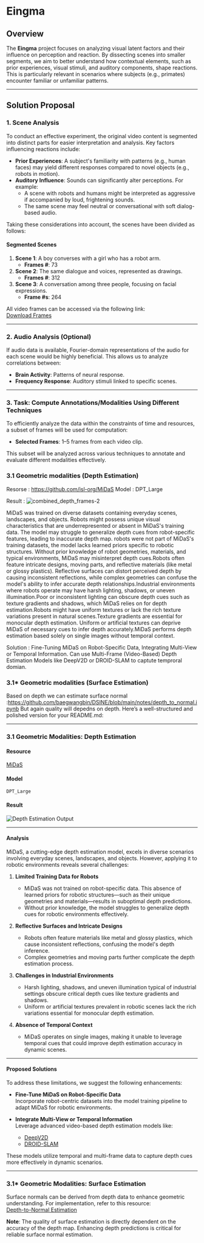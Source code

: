 # Eingma

## Overview

The **Eingma** project focuses on analyzing visual latent factors and their influence on perception and reaction. By dissecting scenes into smaller segments, we aim to better understand how contextual elements, such as prior experiences, visual stimuli, and auditory components, shape reactions. This is particularly relevant in scenarios where subjects (e.g., primates) encounter familiar or unfamiliar patterns.

---

## Solution Proposal

### 1. Scene Analysis

To conduct an effective experiment, the original video content is segmented into distinct parts for easier interpretation and analysis. Key factors influencing reactions include:

- **Prior Experiences**: A subject's familiarity with patterns (e.g., human faces) may yield different responses compared to novel objects (e.g., robots in motion).
- **Auditory Influence**: Sounds can significantly alter perceptions. For example:
  - A scene with robots and humans might be interpreted as aggressive if accompanied by loud, frightening sounds.
  - The same scene may feel neutral or conversational with soft dialog-based audio.

Taking these considerations into account, the scenes have been divided as follows:

#### Segmented Scenes
1. **Scene 1**: A boy converses with a girl who has a robot arm.  
   - **Frames #**: 73  
2. **Scene 2**: The same dialogue and voices, represented as drawings.  
   - **Frames #**: 312  
3. **Scene 3**: A conversation among three people, focusing on facial expressions.  
   - **Frame #s**: 264  

All video frames can be accessed via the following link:  
[Download Frames](https://drive.google.com/drive/folders/19g_h4KV-4YgqZCSMhJWflbaMyozMm6wU?usp=share_link)

---

### 2. Audio Analysis (Optional)

If audio data is available, Fourier-domain representations of the audio for each scene would be highly beneficial. This allows us to analyze correlations between:

- **Brain Activity**: Patterns of neural response.
- **Frequency Response**: Auditory stimuli linked to specific scenes.

---

### 3. Task: Compute Annotations/Modalities Using Different Techniques

To efficiently analyze the data within the constraints of time and resources, a subset of frames will be used for computation:

- **Selected Frames**: 1–5 frames from each video clip.  

This subset will be analyzed across various techniques to annotate and evaluate different modalities effectively.

### 3.1 Geometric modalities (Depth Estimation)

Resorse : https://github.com/isl-org/MiDaS
Model : DPT_Large

Result : ![combined_depth_frames-2](https://github.com/user-attachments/assets/d5177772-0d9e-407c-a802-f34b9b6ce071)

MiDaS was trained on diverse datasets containing everyday scenes, landscapes, and objects. Robots might possess unique visual characteristics that are underrepresented or absent in MiDaS's training data. The model may struggle to generalize depth cues from robot-specific features, leading to inaccurate depth map. robots were not part of MiDaS's training datasets, the model lacks learned priors specific to robotic structures. Without prior knowledge of robot geometries, materials, and typical environments, MiDaS may misinterpret depth cues.Robots often feature intricate designs, moving parts, and reflective materials (like metal or glossy plastics). Reflective surfaces can distort perceived depth by causing inconsistent reflections, while complex geometries can confuse the model's ability to infer accurate depth relationships.Industrial environments where robots operate may have harsh lighting, shadows, or uneven illumination.Poor or inconsistent lighting can obscure depth cues such as texture gradients and shadows, which MiDaS relies on for depth estimation.Robots might have uniform textures or lack the rich texture variations present in natural scenes.Texture gradients are essential for monocular depth estimation. Uniform or artificial textures can deprive MiDaS of necessary cues to infer depth accurately.MiDaS performs depth estimation based solely on single images without temporal context.

Solution : Fine-Tuning MiDaS on Robot-Specific Data, Integrating Multi-View or Temporal Information. Can use Multi-Frame (Video-Based) Depth Estimation Models like DeepV2D or DROID-SLAM to captute temproral domian.

### 3.1* Geometric modalities (Surface Estimation)

Based on depth we can estimate surface normal :https://github.com/baegwangbin/DSINE/blob/main/notes/depth_to_normal.ipynb
But again quality will depedns on depth.
Here’s a well-structured and polished version for your README.md:

---

### 3.1 Geometric Modalities: Depth Estimation

#### **Resource**  
[MiDaS](https://github.com/isl-org/MiDaS)

#### **Model**  
`DPT_Large`

#### **Result**  
![Depth Estimation Output](https://github.com/user-attachments/assets/d5177772-0d9e-407c-a802-f34b9b6ce071)

---

#### **Analysis**

MiDaS, a cutting-edge depth estimation model, excels in diverse scenarios involving everyday scenes, landscapes, and objects. However, applying it to robotic environments reveals several challenges:

1. **Limited Training Data for Robots**  
   - MiDaS was not trained on robot-specific data. This absence of learned priors for robotic structures—such as their unique geometries and materials—results in suboptimal depth predictions.  
   - Without prior knowledge, the model struggles to generalize depth cues for robotic environments effectively.

2. **Reflective Surfaces and Intricate Designs**  
   - Robots often feature materials like metal and glossy plastics, which cause inconsistent reflections, confusing the model's depth inference.  
   - Complex geometries and moving parts further complicate the depth estimation process.

3. **Challenges in Industrial Environments**  
   - Harsh lighting, shadows, and uneven illumination typical of industrial settings obscure critical depth cues like texture gradients and shadows.  
   - Uniform or artificial textures prevalent in robotic scenes lack the rich variations essential for monocular depth estimation.

4. **Absence of Temporal Context**  
   - MiDaS operates on single images, making it unable to leverage temporal cues that could improve depth estimation accuracy in dynamic scenes.

---

#### **Proposed Solutions**

To address these limitations, we suggest the following enhancements:

- **Fine-Tune MiDaS on Robot-Specific Data**  
  Incorporate robot-centric datasets into the model training pipeline to adapt MiDaS for robotic environments.  

- **Integrate Multi-View or Temporal Information**  
  Leverage advanced video-based depth estimation models like:
  - [DeepV2D](https://github.com/princeton-vl/DeepV2D)  
  - [DROID-SLAM](https://github.com/princeton-vl/DROID-SLAM)  

These models utilize temporal and multi-frame data to capture depth cues more effectively in dynamic scenarios.

---

### 3.1* Geometric Modalities: Surface Estimation

Surface normals can be derived from depth data to enhance geometric understanding. For implementation, refer to this resource:  
[Depth-to-Normal Estimation](https://github.com/baegwangbin/DSINE/blob/main/notes/depth_to_normal.ipynb)

**Note**: The quality of surface estimation is directly dependent on the accuracy of the depth map. Enhancing depth predictions is critical for reliable surface normal estimation.
